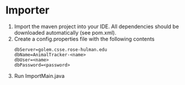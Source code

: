 # Importer
1. Import the maven project into your IDE. All dependencies should be downloaded automatically (see pom.xml).
2. Create a config.properties file with the following contents
    ```properties
    dbServer=golem.csse.rose-hulman.edu
    dbName=AnimalTracker-<name>
    dbUser=<name>
    dbPassword=<password>
    ```
3. Run ImportMain.java
